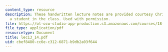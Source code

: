 ```yaml
---
content_type: resource
description: These handwritten lecture notes are provided courtesy Christina Goddard,
  a student in the class. Used with permission.
file: https://ol-ocw-studio-app-production.s3.amazonaws.com/courses/18-996a-simplicity-theory-spring-2004/cbef8480cc6ec3126871b9db2a03f644_lec13_14.pdf
file_type: application/pdf
resourcetype: Document
title: lec13_14.pdf
uid: cbef8480-cc6e-c312-6871-b9db2a03f644
---
```

